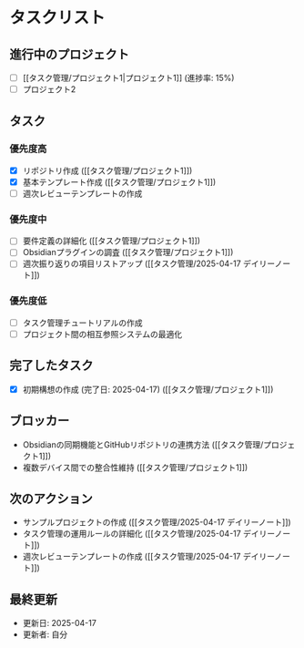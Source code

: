 # タスクリスト

## 進行中のプロジェクト
- [ ] [[タスク管理/プロジェクト1|プロジェクト1]] (進捗率: 15%)
- [ ] プロジェクト2

## タスク
### 優先度高
- [x] リポジトリ作成 ([[タスク管理/プロジェクト1]])
- [x] 基本テンプレート作成 ([[タスク管理/プロジェクト1]])
- [ ] 週次レビューテンプレートの作成

### 優先度中
- [ ] 要件定義の詳細化 ([[タスク管理/プロジェクト1]])
- [ ] Obsidianプラグインの調査 ([[タスク管理/プロジェクト1]])
- [ ] 週次振り返りの項目リストアップ ([[タスク管理/2025-04-17 デイリーノート]])

### 優先度低
- [ ] タスク管理チュートリアルの作成
- [ ] プロジェクト間の相互参照システムの最適化

## 完了したタスク
- [x] 初期構想の作成 (完了日: 2025-04-17) ([[タスク管理/プロジェクト1]])

## ブロッカー
- Obsidianの同期機能とGitHubリポジトリの連携方法 ([[タスク管理/プロジェクト1]])
- 複数デバイス間での整合性維持 ([[タスク管理/プロジェクト1]])

## 次のアクション
- サンプルプロジェクトの作成 ([[タスク管理/2025-04-17 デイリーノート]])
- タスク管理の運用ルールの詳細化 ([[タスク管理/2025-04-17 デイリーノート]])
- 週次レビューテンプレートの作成 ([[タスク管理/2025-04-17 デイリーノート]])

## 最終更新
- 更新日: 2025-04-17
- 更新者: 自分
